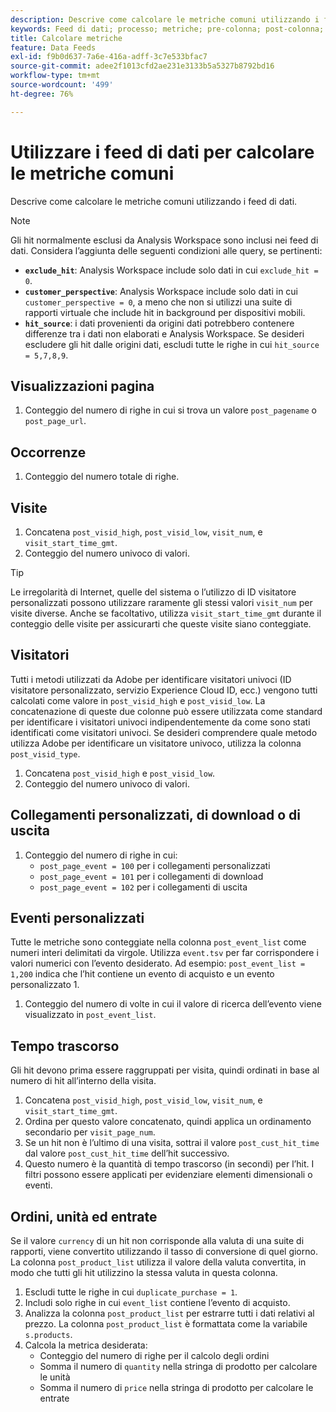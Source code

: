 ```yaml
---
description: Descrive come calcolare le metriche comuni utilizzando i feed di dati.
keywords: Feed di dati; processo; metriche; pre-colonna; post-colonna; bot; filtro data; stringa evento; comune; formule
title: Calcolare metriche
feature: Data Feeds
exl-id: f9b0d637-7a6e-416a-adff-3c7e533bfac7
source-git-commit: adee2f1013cfd2ae231e3133b5a5327b8792bd16
workflow-type: tm+mt
source-wordcount: '499'
ht-degree: 76%

---
```


# Utilizzare i feed di dati per calcolare le metriche comuni

Descrive come calcolare le metriche comuni utilizzando i feed di dati.

>[!NOTE]
>
>Gli hit normalmente esclusi da Analysis Workspace sono inclusi nei feed di dati. Considera l’aggiunta delle seguenti condizioni alle query, se pertinenti:
>
>* **`exclude_hit`**: Analysis Workspace include solo dati in cui `exclude_hit = 0`.
>* **`customer_perspective`**: Analysis Workspace include solo dati in cui `customer_perspective = 0`, a meno che non si utilizzi una suite di rapporti virtuale che include hit in background per dispositivi mobili.
>* **`hit_source`**: i dati provenienti da origini dati potrebbero contenere differenze tra i dati non elaborati e Analysis Workspace. Se desideri escludere gli hit dalle origini dati, escludi tutte le righe in cui `hit_source = 5,7,8,9`.

## Visualizzazioni pagina

1. Conteggio del numero di righe in cui si trova un valore `post_pagename` o `post_page_url`.

## Occorrenze

1. Conteggio del numero totale di righe.

## Visite

1. Concatena `post_visid_high`, `post_visid_low`, `visit_num`, e `visit_start_time_gmt`.
1. Conteggio del numero univoco di valori.

>[!TIP]
>
>Le irregolarità di Internet, quelle del sistema o l’utilizzo di ID visitatore personalizzati possono utilizzare raramente gli stessi valori `visit_num` per visite diverse. Anche se facoltativo, utilizza `visit_start_time_gmt` durante il conteggio delle visite per assicurarti che queste visite siano conteggiate.

## Visitatori

Tutti i metodi utilizzati da Adobe per identificare visitatori univoci (ID visitatore personalizzato, servizio Experience Cloud ID, ecc.) vengono tutti calcolati come valore in `post_visid_high` e `post_visid_low`. La concatenazione di queste due colonne può essere utilizzata come standard per identificare i visitatori univoci indipendentemente da come sono stati identificati come visitatori univoci. Se desideri comprendere quale metodo utilizza Adobe per identificare un visitatore univoco, utilizza la colonna `post_visid_type`.

1. Concatena `post_visid_high` e `post_visid_low`.
2. Conteggio del numero univoco di valori.

## Collegamenti personalizzati, di download o di uscita

1. Conteggio del numero di righe in cui:
   * `post_page_event = 100` per i collegamenti personalizzati
   * `post_page_event = 101` per i collegamenti di download
   * `post_page_event = 102` per i collegamenti di uscita

## Eventi personalizzati

Tutte le metriche sono conteggiate nella colonna `post_event_list` come numeri interi delimitati da virgole. Utilizza `event.tsv` per far corrispondere i valori numerici con l’evento desiderato. Ad esempio: `post_event_list = 1,200` indica che l’hit contiene un evento di acquisto e un evento personalizzato 1.

1. Conteggio del numero di volte in cui il valore di ricerca dell’evento viene visualizzato in `post_event_list`.

## Tempo trascorso

Gli hit devono prima essere raggruppati per visita, quindi ordinati in base al numero di hit all’interno della visita.

1. Concatena `post_visid_high`, `post_visid_low`, `visit_num`, e `visit_start_time_gmt`.
2. Ordina per questo valore concatenato, quindi applica un ordinamento secondario per `visit_page_num`.
3. Se un hit non è l’ultimo di una visita, sottrai il valore `post_cust_hit_time` dal valore `post_cust_hit_time` dell’hit successivo.
4. Questo numero è la quantità di tempo trascorso (in secondi) per l’hit. I filtri possono essere applicati per evidenziare elementi dimensionali o eventi.

## Ordini, unità ed entrate

Se il valore `currency` di un hit non corrisponde alla valuta di una suite di rapporti, viene convertito utilizzando il tasso di conversione di quel giorno. La colonna `post_product_list` utilizza il valore della valuta convertita, in modo che tutti gli hit utilizzino la stessa valuta in questa colonna.

1. Escludi tutte le righe in cui `duplicate_purchase = 1`.
2. Includi solo righe in cui `event_list` contiene l’evento di acquisto.
3. Analizza la colonna `post_product_list` per estrarre tutti i dati relativi al prezzo. La colonna `post_product_list` è formattata come la variabile `s.products`.
4. Calcola la metrica desiderata:
   * Conteggio del numero di righe per il calcolo degli ordini
   * Somma il numero di `quantity` nella stringa di prodotto per calcolare le unità
   * Somma il numero di `price` nella stringa di prodotto per calcolare le entrate
